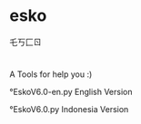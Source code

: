 # esko
乇丂匚ㄖ
# 
A Tools for help you :)

°EskoV6.0-en.py English Version

°EskoV6.0.py Indonesia Version
